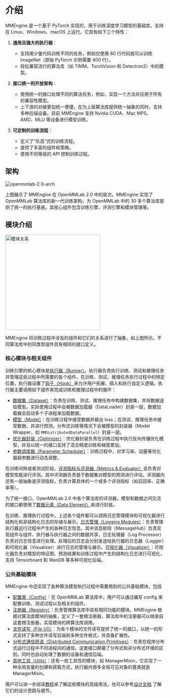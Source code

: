 # 介绍

MMEngine 是一个基于 PyTorch 实现的，用于训练深度学习模型的基础库，支持在 Linux、Windows、macOS 上运行。它具有如下三个特性：

1. **通用且强大的执行器**：

   - 支持用少量代码训练不同的任务，例如仅使用 80 行代码就可以训练 ImageNet（原始 PyTorch 示例需要 400 行）。
   - 轻松兼容流行的算法库（如 TIMM、TorchVision 和 Detectron2）中的模型。

2. **接口统一的开放架构**：

   - 使用统一的接口处理不同的算法任务，例如，实现一个方法并应用于所有的兼容性模型。
   - 上下游的对接更加统一便捷，在为上层算法库提供统一抽象的同时，支持多种后端设备。目前 MMEngine 支持 Nvidia CUDA、Mac MPS、AMD、MLU 等设备进行模型训练。

3. **可定制的训练流程**：

   - 定义了“乐高”式的训练流程。
   - 提供了丰富的组件和策略。
   - 使用不同等级的 API 控制训练过程。

## 架构

![openmmlab-2 0-arch](https://user-images.githubusercontent.com/40779233/187065730-1e9af236-37dc-4dbd-b448-cce3b72b0109.png)

上图展示了 MMEngine 在 OpenMMLab 2.0 中的层次。MMEngine 实现了 OpenMMLab 算法库的新一代训练架构，为 OpenMMLab 中的 30 多个算法库提供了统一的执行基座。其核心组件包含训练引擎、评测引擎和模块管理等。

## 模块介绍

<img src="https://user-images.githubusercontent.com/40779233/187156277-7c5d020b-7ba6-421b-989d-2990034ff8cc.png" width = "300" alt="模块关系" align=center />

MMEngine 将训练过程中涉及的组件和它们的关系进行了抽象，如上图所示。不同算法库中的同类型组件具有相同的接口定义。

### 核心模块与相关组件

训练引擎的核心模块是[执行器（Runner）](../tutorials/runner.md)。执行器负责执行训练、测试和推理任务并管理这些过程中所需要的各个组件。在训练、测试、推理任务执行过程中的特定位置，执行器设置了[钩子（Hook）](../tutorials/hook.md)来允许用户拓展、插入和执行自定义逻辑。执行器主要调用如下组件来完成训练和推理过程中的循环：

- [数据集（Dataset）](../tutorials/dataset.md)：负责在训练、测试、推理任务中构建数据集，并将数据送给模型。实际使用过程中会被数据加载器（DataLoader）封装一层，数据加载器会启动多个子进程来加载数据。
- [模型（Model）](../tutorials/model.md)：在训练过程中接受数据并输出 loss；在测试、推理任务中接受数据，并进行预测。分布式训练等情况下会被模型的封装器（Model Wrapper，如 `MMDistributedDataParallel`）封装一层。
- [优化器封装（Optimizer）](../tutorials/optim_wrapper.md)：优化器封装负责在训练过程中执行反向传播优化模型，并且以统一的接口支持了混合精度训练和梯度累加。
- [参数调度器（Parameter Scheduler）](../tutorials/param_scheduler.md)：训练过程中，对学习率、动量等优化器超参数进行动态调整。

在训练间隙或者测试阶段，[评测指标与评测器（Metrics & Evaluator）](../tutorials/evaluation.md)会负责对模型性能进行评测。其中评测器负责基于数据集对模型的预测进行评估。评测器内还有一层抽象是评测指标，负责计算具体的一个或多个评测指标（如召回率、正确率等）。

为了统一接口，OpenMMLab 2.0 中各个算法库的评测器，模型和数据之间交流的接口都使用了[数据元素（Data Element）](../advanced_tutorials/data_element.md)来进行封装。

在训练、推理执行过程中，上述各个组件都可以调用日志管理模块和可视化器进行结构化和非结构化日志的存储与展示。[日志管理（Logging Modules）](../advanced_tutorials/logging.md)：负责管理执行器运行过程中产生的各种日志信息。其中消息枢纽（MessageHub）负责实现组件与组件、执行器与执行器之间的数据共享，日志处理器（Log Processor）负责对日志信息进行处理，处理后的日志会分别发送给执行器的日志器（Logger）和可视化器（Visualizer）进行日志的管理与展示。[可视化器（Visualizer）](../advanced_tutorials/visualization.md)：可视化器负责对模型的特征图、预测结果和训练过程中产生的结构化日志进行可视化，支持 Tensorboard 和 WanDB 等多种可视化后端。

### 公共基础模块

MMEngine 中还实现了各种算法模型执行过程中需要用到的公共基础模块，包括

- [配置类（Config）](../advanced_tutorials/config.md)：在 OpenMMLab 算法库中，用户可以通过编写 config 来配置训练、测试过程以及相关的组件。
- [注册器（Registry）](../advanced_tutorials/registry.md)：负责管理算法库中具有相同功能的模块。MMEngine 根据对算法库模块的抽象，定义了一套根注册器，算法库中的注册器可以继承自这套根注册器，实现模块的跨算法库调用。
- [文件读写（File I/O）](../advanced_tutorials/fileio.md)：为各个模块的文件读写提供了统一的接口，以统一的形式支持了多种文件读写后端和多种文件格式，并具备扩展性。
- [分布式通信原语（Distributed Communication Primitives）](../advanced_tutorials/distributed.md)：负责在程序分布式运行过程中不同进程间的通信。这套接口屏蔽了分布式和非分布式环境的区别，同时也自动处理了数据的设备和通信后端。
- [其他工具（Utils）](../advanced_tutorials/manager_mixin.md)：还有一些工具性的模块，如 ManagerMixin，它实现了一种全局变量的创建和获取方式，执行器内很多全局可见对象的基类就是 ManagerMixin。

用户可以进一步阅读[教程](../tutorials/runner.md)来了解这些模块的高级用法，也可以参考[设计文档](../design/hook.md) 了解它们的设计思路与细节。
